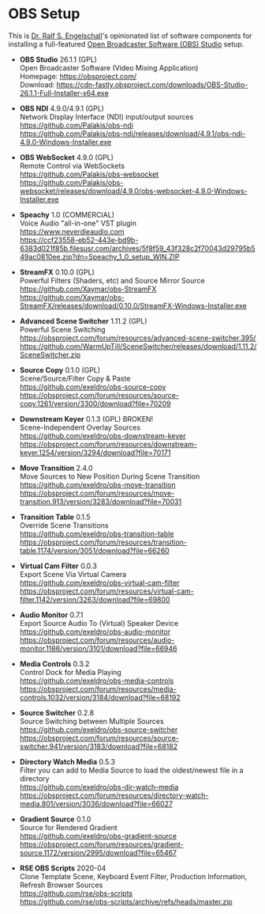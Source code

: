 
OBS Setup
=========

This is [Dr. Ralf S. Engelschall](https://engelschall.com)'s opinionated
list of software components for installing a full-featured
[Open Broadcaster Software (OBS) Studio](https://obsproject.com/) setup.

- **OBS Studio** 26.1.1 (GPL)<br/>
  Open Broadcaster Software (Video Mixing Application)<br/>
  Homepage: https://obsproject.com/<br/>
  Download: https://cdn-fastly.obsproject.com/downloads/OBS-Studio-26.1.1-Full-Installer-x64.exe

- **OBS NDI** 4.9.0/4.9.1 (GPL)<br/>
  Network Display Interface (NDI) input/output sources<br/>
  https://github.com/Palakis/obs-ndi<br/>
  https://github.com/Palakis/obs-ndi/releases/download/4.9.1/obs-ndi-4.9.0-Windows-Installer.exe

- **OBS WebSocket** 4.9.0 (GPL)<br/>
  Remote Control via WebSockets<br/>
  https://github.com/Palakis/obs-websocket<br/>
  https://github.com/Palakis/obs-websocket/releases/download/4.9.0/obs-websocket-4.9.0-Windows-Installer.exe

- **Speachy** 1.0 (COMMERCIAL)<br/>
  Voice Audio "all-in-one" VST plugin<br/>
  https://www.neverdieaudio.com<br/>
  https://ccf23558-eb52-443e-bd9b-6383d021f85b.filesusr.com/archives/5f8f59_43f328c2f70043d29795b549ac0810ee.zip?dn=Speachy_1_0_setup_WIN.ZIP

- **StreamFX** 0.10.0 (GPL)<br/>
  Powerful Filters (Shaders, etc) and Source Mirror Source<br/>
  https://github.com/Xaymar/obs-StreamFX<br/>
  https://github.com/Xaymar/obs-StreamFX/releases/download/0.10.0/StreamFX-Windows-Installer.exe

- **Advanced Scene Switcher** 1.11.2 (GPL)<br/>
  Powerful Scene Switching<br/>
  https://obsproject.com/forum/resources/advanced-scene-switcher.395/<br/>
  https://github.com/WarmUpTill/SceneSwitcher/releases/download/1.11.2/SceneSwitcher.zip

- **Source Copy** 0.1.0 (GPL)<br/>
  Scene/Source/Filter Copy & Paste<br/>
  https://github.com/exeldro/obs-source-copy <br/>
  https://obsproject.com/forum/resources/source-copy.1261/version/3300/download?file=70209

- **Downstream Keyer** 0.1.3 (GPL) BROKEN!<br/>
  Scene-Independent Overlay Sources<br/>
  https://github.com/exeldro/obs-downstream-keyer<br/>
  https://obsproject.com/forum/resources/downstream-keyer.1254/version/3294/download?file=70171

- **Move Transition** 2.4.0<br/>
  Move Sources to New Position During Scene Transition<br/>
  https://github.com/exeldro/obs-move-transition<br/>
  https://obsproject.com/forum/resources/move-transition.913/version/3283/download?file=70031

- **Transition Table** 0.1.5<br/>
  Override Scene Transitions<br/>
  https://github.com/exeldro/obs-transition-table <br/>
  https://obsproject.com/forum/resources/transition-table.1174/version/3051/download?file=66260

- **Virtual Cam Filter** 0.0.3<br/>
  Export Scene Via Virtual Camera<br/>
  https://github.com/exeldro/obs-virtual-cam-filter<br/>
  https://obsproject.com/forum/resources/virtual-cam-filter.1142/version/3263/download?file=69800

- **Audio Monitor** 0.7.1<br/>
  Export Source Audio To (Virtual) Speaker Device<br/>
  https://github.com/exeldro/obs-audio-monitor<br/>
  https://obsproject.com/forum/resources/audio-monitor.1186/version/3101/download?file=66946

- **Media Controls** 0.3.2<br/>
  Control Dock for Media Playing<br/>
  https://github.com/exeldro/obs-media-controls<br/>
  https://obsproject.com/forum/resources/media-controls.1032/version/3184/download?file=68192

- **Source Switcher** 0.2.8<br/>
  Source Switching between Multiple Sources<br/>
  https://github.com/exeldro/obs-source-switcher<br/>
  https://obsproject.com/forum/resources/source-switcher.941/version/3183/download?file=68182

- **Directory Watch Media** 0.5.3<br/>
  Filter you can add to Media Source to load the oldest/newest file in a directory<br/>
  https://github.com/exeldro/obs-dir-watch-media<br/>
  https://obsproject.com/forum/resources/directory-watch-media.801/version/3036/download?file=66027

- **Gradient Source** 0.1.0<br/>
  Source for Rendered Gradient<br/>
  https://github.com/exeldro/obs-gradient-source <br/>
  https://obsproject.com/forum/resources/gradient-source.1172/version/2995/download?file=65467

- **RSE OBS Scripts** 2020-04<br/>
  Clone Template Scene, Keyboard Event Filter, Production Information, Refresh Browser Sources<br/>
  https://github.com/rse/obs-scripts<br/>
  https://github.com/rse/obs-scripts/archive/refs/heads/master.zip


